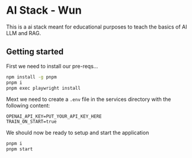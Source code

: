 # AI Stack - Wun

This is a ai stack meant for educational purposes to teach the basics of AI LLM and RAG.

## Getting started

First we need to install our pre-reqs...

```bash
npm install -g pnpm
pnpm i
pnpm exec playwright install
```

Mext we need to create a `.env` file in the services directory with the following content:

```
OPENAI_API_KEY=PUT_YOUR_API_KEY_HERE
TRAIN_ON_START=true
```

We should now be ready to setup and start the application

```bash
pnpm i
pnpm start
```
